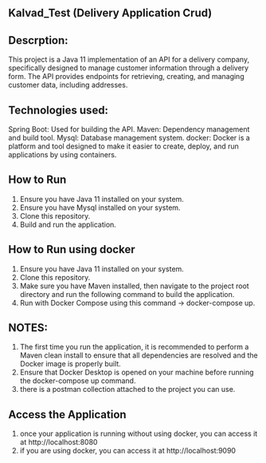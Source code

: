 ## Kalvad_Test (Delivery Application Crud)

## Descrption:
This project is a Java 11 implementation of an API for a delivery company, specifically designed to manage customer information through a delivery form. The API provides endpoints for retrieving, creating, and managing customer data, including addresses.

## Technologies used: 
Spring Boot: Used for building the API.
Maven: Dependency management and build tool.
Mysql: Database management system. 
docker: Docker is a platform and tool designed to make it easier to create, deploy, and run applications by using containers.

## How to Run

1. Ensure you have Java 11 installed on your system.
2. Ensure you have Mysql installed on your system.
3. Clone this repository.
4. Build and run the application.

## How to Run using docker   

1. Ensure you have Java 11 installed on your system.
2. Clone this repository.
3. Make sure you have Maven installed, then navigate to the project root directory and run the following command to build the application.
4. Run with Docker Compose using this command -> docker-compose up.

## NOTES:
1. The first time you run the application, it is recommended to perform a Maven clean install to ensure that all dependencies are resolved and the Docker image is properly built.
2. Ensure that Docker Desktop is opened on your machine before running the docker-compose up command.
3. there is a postman collection attached to the project you can use. 


## Access the Application
1. once your application is running without using docker, you can access it at http://localhost:8080
2. if you are using docker, you can access it at http://localhost:9090




